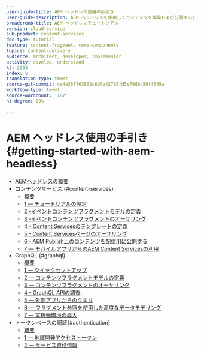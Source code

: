 ```yaml
---
user-guide-title: AEM ヘッドレス使用の手引き
user-guide-description: AEM ヘッドレスを使用してコンテンツを構築および公開する方法を示す、エンドツーエンドのチュートリアルです。
breadcrumb-title: AEM ヘッドレスチュートリアル
version: cloud-service
sub-product: content-services
doc-type: tutorial
feature: content-fragment, core-components
topics: content-delivery
audience: architect, developer, implementer
activity: develop, understand
kt: 2963
index: y
translation-type: tm+mt
source-git-commit: ce4a35f763862c6d6a42795fd5e79d9c59ff645a
workflow-type: tm+mt
source-wordcount: '107'
ht-degree: 29%

---
```



# AEM ヘッドレス使用の手引き{#getting-started-with-aem-headless}

+ [AEMヘッドレスの概要](./overview.md)
+ コンテンツサービス {#content-services}
   + [概要](./content-services/overview.md)
   + [1 — チュートリアルの設定](./content-services/chapter-1.md)
   + [2 -イベントコンテンツフラグメントモデルの定義](./content-services/chapter-2.md)
   + [3 -イベントコンテンツフラグメントのオーサリング](./content-services/chapter-3.md)
   + [4 - Content Servicesのテンプレートの定義](./content-services/chapter-4.md)
   + [5 - Content Servicesページのオーサリング](./content-services/chapter-5.md)
   + [6 - AEM Publish上のコンテンツを配信用に公開する](./content-services/chapter-6.md)
   + [7 — モバイルアプリからのAEM Content Servicesの利用](./content-services/chapter-7.md)
+ GraphQL {#graphql}
   + [概要](./graphql/overview.md)
   + [1 — クイックセットアップ](./graphql/setup.md)
   + [2 — コンテンツフラグメントモデルの定義](./graphql/content-fragment-models.md)
   + [3 — コンテンツフラグメントのオーサリング](./graphql/author-content-fragments.md)
   + [4 - GraphQL APIの調査](./graphql/explore-graphql-api.md)
   + [5 — 外部アプリからのクエリ](./graphql/graphql-and-external-app.md)
   + [6 — フラグメント参照を使用した高度なデータモデリング](./graphql/fragment-references.md)
   + [7 — 実稼働環境の導入](./graphql/production-deployment.md)
+ トークンベースの認証{#authentication}
   + [概要](./authentication/overview.md)
   + [1 — 地域開発アクセストークン](./authentication/local-development-access-token.md)
   + [2 — サービス資格情報](./authentication/service-credentials.md)